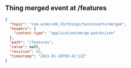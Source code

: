 ## Thing merged event at /features

```json
{
  "topic": "com.acme/xdk_53/things/twin/events/merged",
  "headers": {
    "content-type": "application/merge-patch+json"
  },
  "path": "/features",
  "value": null,
  "revision": 42,
  "timestamp": "2021-01-18T09:42:12Z"
}
```
